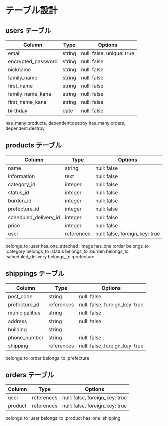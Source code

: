 # テーブル設計

## users テーブル

| Column             | Type   | Options                   |
| ------------------ | ------ | ------------------------- |
| email              | string | null: false, unique: true |
| encrypted_password | string | null: false               |
| nickname           | string | null: false               |
| family_name        | string | null: false               |
| first_name         | string | null: false               |
| family_name_kana   | string | null: false               |
| first_name_kana    | string | null: false               |
| birthday           | date   | null: false               |

has_many:products, dependent:destroy
has_many:orders, dependent:destroy

## products テーブル

| Column                | Type       | Options                        |
| ----------------------| ---------- | ------------------------------ |
| name                  | string     | null: false                    |
| information           | text       | null: false                    |
| category_id           | integer    | null: false                    |
| status_id             | integer    | null: false                    |
| burden_id             | integer    | null: false                    |
| prefecture_id         | integer    | null: false                    |
| scheduled_delivery_id | integer    | null: false                    |
| price                 | integer    | null: false                    |
| user                  | references | null: false, foreign_key: true |

belongs_to :user
has_one_attached :image
has_one :order
belongs_to :category
belongs_to :status
belongs_to :burden
belongs_to :scheduled_delivery
belongs_to :prefecture


## shippings テーブル

| Column         | Type       | Options                        |
| -------------- | ---------- | ------------------------------ |
| post_code      | string     | null: false                    |
| prefecture_id  | references | null: false, foreign_key: true |
| municipalities | string     | null: false                    |
| address        | string     | null: false                    |
| building       | string     |                                |
| phone_number   | string     | null: false                    |
| shipping       | references | null: false, foreign_key: true |

belongs_to :order
belongs_to :prefecture

## orders テーブル

| Column  | Type       | Options                        |
| ------- | ---------- | ------------------------------ |
| user    | references | null: false, foreign_key: true |
| product | references | null: false, foreign_key: true |

belongs_to :user
belongs_to :product
has_one :shipping